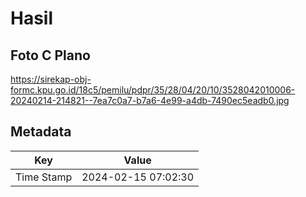 # Hasil

## Foto C Plano

https://sirekap-obj-formc.kpu.go.id/18c5/pemilu/pdpr/35/28/04/20/10/3528042010006-20240214-214821--7ea7c0a7-b7a6-4e99-a4db-7490ec5eadb0.jpg


## Metadata

| Key        | Value               |
| ---------- | ------------------- |
| Time Stamp | 2024-02-15 07:02:30 |



